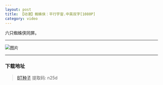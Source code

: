 ```yaml
---
layout: post
title: 【动漫】蜘蛛侠：平行宇宙.中英双字[1080P]
category: video
---
```

六只蜘蛛侠同屏。

---


![图片](/pic/poster/spiderman.jpg "spiderman")



---
### 下载地址

> [BT种子](https://pan.baidu.com/s/16X-qnm6IZn_t0nkEh2r47A) 提取码: n25d



